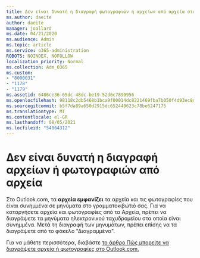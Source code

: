 ```yaml
---
title: Δεν είναι δυνατή η διαγραφή φωτογραφιών ή αρχείων από αρχεία στο Outlook.com
ms.author: daeite
author: daeite
manager: joallard
ms.date: 04/21/2020
ms.audience: Admin
ms.topic: article
ms.service: o365-administration
ROBOTS: NOINDEX, NOFOLLOW
localization_priority: Normal
ms.collection: Adm_O365
ms.custom:
- "8000031"
- "1178"
- "1179"
ms.assetid: 6486ce36-65dc-48dc-be19-52d6c7890956
ms.openlocfilehash: 98118c2db5468b1bca9f00014dc8221469fba7b050f4d93ec8d4707812517de9
ms.sourcegitcommit: b5f7da89a650d2915dc652449623c78be6247175
ms.translationtype: MT
ms.contentlocale: el-GR
ms.lasthandoff: 08/05/2021
ms.locfileid: "54064312"
---
```

# <a name="cant-delete-files-or-photos-from-files"></a>Δεν είναι δυνατή η διαγραφή αρχείων ή φωτογραφιών από αρχεία

Στο Outlook.com, τα **αρχεία εμφανίζει** τα αρχεία και τις φωτογραφίες που είναι συνημμένα σε μηνύματα στο γραμματοκιβώτιό σας. Για να καταργήσετε αρχεία και φωτογραφίες από τα Αρχεία, πρέπει να διαγράψετε τα μηνύματα ηλεκτρονικού ταχυδρομείου στα οποία είναι συνημμένα. Μετά τη διαγραφή των μηνυμάτων, πρέπει επίσης να τα διαγράψετε από το φάκελο "Διαγραμμένα".

Για να μάθετε περισσότερα, διαβάστε [το άρθρο Πώς μπορείτε να διαγράψετε αρχεία ή φωτογραφίες στο Outlook.com.](https://support.office.com/article/bae0531f-040f-4c42-90b9-786ca718c16d?wt.mc_id=Office_Outlook_com_Alchemy)